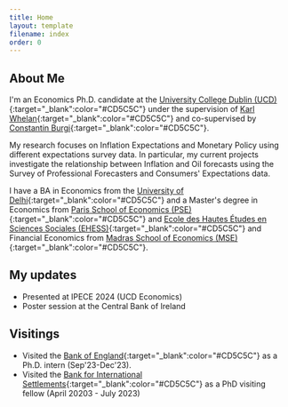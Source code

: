 ```yaml
---
title: Home
layout: template
filename: index
order: 0
---  
```


## About Me

I'm an Economics Ph.D. candidate at the [University College Dublin (UCD)](https://www.ucd.ie/economics/phd/){:target="_blank":color="#CD5C5C"} under the supervision of [Karl Whelan](https://karlwhelan.com/blog/){:target="_blank":color="#CD5C5C"} and co-supervised by [Constantin Burgi](https://sites.google.com/view/cburgi/home){:target="_blank":color="#CD5C5C"}.

My research focuses on Inflation Expectations and Monetary Policy using different expectations survey data. In particular, my current projects investigate the relationship between Inflation and Oil forecasts using the Survey of Professional Forecasters and Consumers' Expectations data.

I have a BA in Economics from the [University of Delhi](https://www.du.ac.in/){:target="_blank":color="#CD5C5C"} and a Master's degree in Economics from [Paris School of Economics (PSE)](https://www.parisschoolofeconomics.eu/en/){:target="_blank":color="#CD5C5C"} and [Ecole des Hautes Études en Sciences Sociales (EHESS)](https://www.ehess.fr/en/node/9861){:target="_blank":color="#CD5C5C"} and Financial Economics from [Madras School of Economics (MSE)](https://www.mse.ac.in/){:target="_blank":color="#CD5C5C"}.

## My updates

- Presented at IPECE 2024 (UCD Economics)
- Poster session at the Central Bank of Ireland


## Visitings
- Visited the [Bank of England](https://www.bankofengland.co.uk/){:target="_blank":color="#CD5C5C"} as a Ph.D. intern (Sep'23-Dec'23).
- Visited the [Bank for International Settlements](https://www.bis.org/){:target="_blank":color="#CD5C5C"} as a PhD visiting fellow (April 20203 - July 2023)


